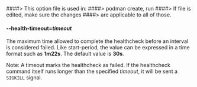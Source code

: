 ####> This option file is used in:
####>   podman create, run
####> If file is edited, make sure the changes
####> are applicable to all of those.
#### **--health-timeout**=*timeout*

The maximum time allowed to complete the healthcheck before an interval is considered failed. Like start-period, the
value can be expressed in a time format such as **1m22s**. The default value is **30s**.

Note: A timeout marks the healthcheck as failed. If the healthcheck command itself runs longer than the specified *timeout*,
it will be sent a `SIGKILL` signal.
